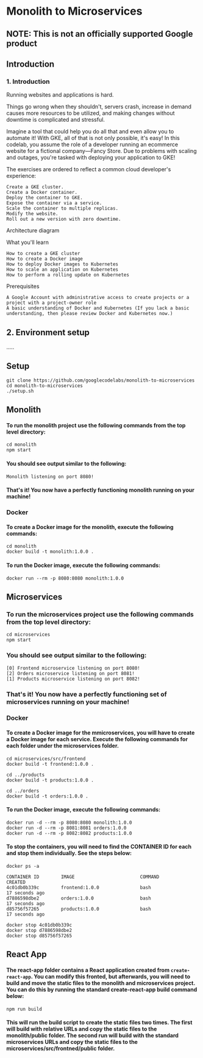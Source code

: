 # Monolith to Microservices

## NOTE: This is not an officially supported Google product

## Introduction

### 1. Introduction

Running websites and applications is hard.

Things go wrong when they shouldn't, servers crash, increase in demand causes more resources to be utilized, and making changes without downtime is complicated and stressful.

Imagine a tool that could help you do all that and even allow you to automate it! With GKE, all of that is not only possible, it's easy! In this codelab, you assume the role of a developer running an ecommerce website for a fictional company—Fancy Store. Due to problems with scaling and outages, you're tasked with deploying your application to GKE!

The exercises are ordered to reflect a common cloud developer's experience:

    Create a GKE cluster.
    Create a Docker container.
    Deploy the container to GKE.
    Expose the container via a service.
    Scale the container to multiple replicas.
    Modify the website.
    Roll out a new version with zero downtime.

Architecture diagram

What you'll learn

    How to create a GKE cluster
    How to create a Docker image
    How to deploy Docker images to Kubernetes
    How to scale an application on Kubernetes
    How to perform a rolling update on Kubernetes

Prerequisites

    A Google Account with administrative access to create projects or a project with a project-owner role
    A basic understanding of Docker and Kubernetes (If you lack a basic understanding, then please review Docker and Kubernetes now.)


## 2. Environment setup
.....


## Setup

```
git clone https://github.com/googlecodelabs/monolith-to-microservices
cd monolith-to-microservices
./setup.sh
```

## Monolith

#### To run the monolith project use the following commands from the top level directory:

```
cd monolith
npm start
```

#### You should see output similar to the following:

```
Monolith listening on port 8080!
```

#### That's it! You now have a perfectly functioning monolith running on your machine!

### Docker

#### To create a Docker image for the monolith, execute the following commands:

```
cd monolith
docker build -t monolith:1.0.0 .
```

#### To run the Docker image, execute the following commands:

```
docker run --rm -p 8080:8080 monolith:1.0.0
```


## Microservices

### To run the microservices project use the following commands from the top level directory:

```
cd microservices
npm start
```

### You should see output similar to the following:

```
[0] Frontend microservice listening on port 8080!
[2] Orders microservice listening on port 8081!
[1] Products microservice listening on port 8082!
```

### That's it! You now have a perfectly functioning set of microservices running on your machine!

### Docker

#### To create a Docker image for the mmicroservices, you will have to create a Docker image for each service. Execute the following commands for each folder under the microservices folder.

```
cd microservices/src/frontend
docker build -t frontend:1.0.0 .

cd ../products
docker build -t products:1.0.0 .

cd ../orders
docker build -t orders:1.0.0 .
```

#### To run the Docker image, execute the following commands:

```
docker run -d --rm -p 8080:8080 monolith:1.0.0
docker run -d --rm -p 8081:8081 orders:1.0.0
docker run -d --rm -p 8082:8082 products:1.0.0
```

#### To stop the containers, you will need to find the CONTAINER ID for each and stop them individually. See the steps below:

```
docker ps -a

CONTAINER ID        IMAGE                        COMMAND                CREATED
4c01db0b339c        frontend:1.0.0               bash                   17 seconds ago
d7886598dbe2        orders:1.0.0                 bash                   17 seconds ago
d85756f57265        products:1.0.0               bash                   17 seconds ago

docker stop 4c01db0b339c
docker stop d7886598dbe2
docker stop d85756f57265
```


## React App

#### The react-app folder contains a React application created from `create-react-app`. You can modify this fronted, but afterwards, you will need to build and move the static files to the monolith and microservices project. You can do this by running the standard create-react-app build command below:

```
npm run build
```

#### This will run the build script to create the static files two times. The first will build with relative URLs and copy the static files to the monolith/public folder. The second run will build with the standard microservices URLs and copy the static files to the microservices/src/frontned/public folder.
